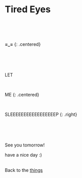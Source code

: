 # Tired Eyes


<br><br><br>

**=_=**
{: .centered}

<br><br><br>

LET

<br>

ME
{: .centered}

<br>

SLEEEEEEEEEEEEEEEEEP
{: .right}


<br><br><br>

See you tomorrow!

have a nice day :)<br><br>

Back to the [things](../things.md)